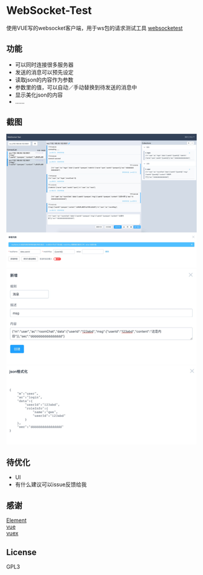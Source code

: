 # WebSocket-Test
使用VUE写的websocket客户端，用于ws包的请求测试工具
[websocketest](http://www.websocketest.com) <br>

## 功能
- 可以同时连接很多服务器
- 发送的消息可以预先设定
- 读取json的内容作为参数
- 参数里的值，可以自动／手动替换到待发送的消息中
- 显示美化json的内容
- ……<br>
## 截图
![image](./screenshot/WechatIMG12.jpeg)
![image](./screenshot/WechatIMG13.jpeg)
![image](./screenshot/WechatIMG14.jpeg)
![image](./screenshot/WechatIMG15.jpeg)


## 待优化
- UI
- 有什么建议可以issue反馈给我

## 感谢
[Element](http://element.eleme.io/#/zh-CN) <br>
[vue ](https://cn.vuejs.org/) <br>
[vuex](https://vuex.vuejs.org/) <br>


## License
GPL3
